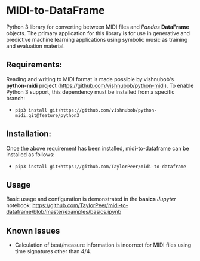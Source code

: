 # MIDI-to-DataFrame
Python 3 library for converting between MIDI files and *Pandas* **DataFrame** objects. The primary application for this library is for use in generative and predictive machine learning applications using symbolic music as training and evaluation material.

## Requirements:
Reading and writing to MIDI format is made possible by vishnubob's **python-midi** project (https://github.com/vishnubob/python-midi). To enable Python 3 support, this dependency must be installed from a specific branch:

* `pip3 install git+https://github.com/vishnubob/python-midi.git@feature/python3`

## Installation:
Once the above requirement has been installed, midi-to-dataframe can be installed as follows:

* `pip3 install git+https://github.com/TaylorPeer/midi-to-dataframe`

## Usage

Basic usage and configuration is demonstrated in the **basics** *Jupyter* notebook: https://github.com/TaylorPeer/midi-to-dataframe/blob/master/examples/basics.ipynb

## Known Issues

* Calculation of beat/measure information is incorrect for MIDI files using time signatures other than 4/4.
